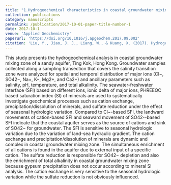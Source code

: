 ```yaml
---
title: "1.Hydrogeochemical characteristics in coastal groundwater mixing zone"
collection: publications
category: manuscripts
permalink: /publication/2017-10-01-paper-title-number-1
date: 2017-10-1
venue: 'Applied Geochemistry'
paperurl: 'https://doi.org/10.1016/j.apgeochem.2017.09.002'
citation: 'Liu, Y., Jiao, J. J., Liang, W., & Kuang, X. (2017). Hydrogeochemical characteristics in coastal groundwater mixing zone. Applied Geochemistry, 85, 49-60.'
---
```

This study presents the hydrogeochemical analysis in coastal groundwater mixing zone of a sandy aquifer, Ting Kok, Hong Kong. Groundwater samples collected along a sampling transection that covers the salinity transition zone were analyzed for spatial and temporal distribution of major ions (Cl−, SO42−, Na+, K+, Mg2+, and Ca2+) and ancillary parameters such as salinity, pH, temperature, and total alkalinity. The seawater-freshwater interface (SFI) based on different ions, ionic delta of major ions, PHREEQC based saturation index (SI) of minerals are used to systematically investigate geochemical processes such as cation exchange, precipitation/dissolution of minerals, and sulfate reduction under the effect of seasonal hydrologic variation. Compared to Cl−-based SFI, the landward movements of cation-based SFI and seaward movement of SO42--based SFI indicate that the coastal aquifer serves as the source of cations and sink of SO42− for groundwater. The SFI is sensitive to seasonal hydrologic variation due to the variation of land-sea hydraulic gradient. The cation exchange and precipitation/dissolution of minerals are dynamic and complex in coastal groundwater mixing zone. The simultaneous enrichment of all cations is found in the aquifer due to external input of a specific cation. The sulfate reduction is responsible for SO42− depletion and also the enrichment of total alkalinity in coastal groundwater mixing zone because gypsum precipitation does not occur according to mineral SI analysis. The cation exchange is very sensitive to the seasonal hydrologic variation while the sulfate reduction is not obviously influenced.
